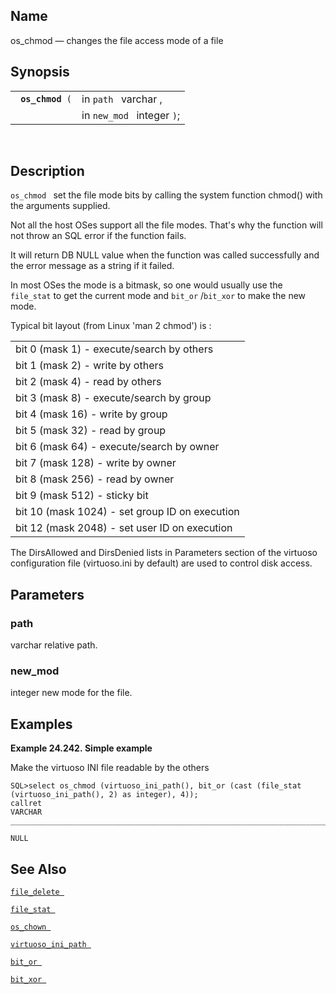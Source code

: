 <div>

<div>

</div>

<div>

## Name

os_chmod — changes the file access mode of a file

</div>

<div>

## Synopsis

<div>

|                       |                            |
|-----------------------|----------------------------|
| ` `**`os_chmod`**` (` | in `path ` varchar ,       |
|                       | in `new_mod ` integer `)`; |

<div>

 

</div>

</div>

</div>

<div>

## Description

`os_chmod ` set the file mode bits by calling the system function
chmod() with the arguments supplied.

Not all the host OSes support all the file modes. That's why the
function will not throw an SQL error if the function fails.

It will return DB NULL value when the function was called successfully
and the error message as a string if it failed.

In most OSes the mode is a bitmask, so one would usually use the
`file_stat` to get the current mode and `bit_or` /`bit_xor` to make the
new mode.

Typical bit layout (from Linux 'man 2 chmod') is :

|                                                |
|------------------------------------------------|
| bit 0 (mask 1) - execute/search by others      |
| bit 1 (mask 2) - write by others               |
| bit 2 (mask 4) - read by others                |
| bit 3 (mask 8) - execute/search by group       |
| bit 4 (mask 16) - write by group               |
| bit 5 (mask 32) - read by group                |
| bit 6 (mask 64) - execute/search by owner      |
| bit 7 (mask 128) - write by owner              |
| bit 8 (mask 256) - read by owner               |
| bit 9 (mask 512) - sticky bit                  |
| bit 10 (mask 1024) - set group ID on execution |
| bit 12 (mask 2048) - set user ID on execution  |

The DirsAllowed and DirsDenied lists in Parameters section of the
virtuoso configuration file (virtuoso.ini by default) are used to
control disk access.

</div>

<div>

## Parameters

<div>

### path

<span class="type">varchar </span> relative path.

</div>

<div>

### new_mod

<span class="type">integer </span> new mode for the file.

</div>

</div>

<div>

## Examples

<div>

**Example 24.242. Simple example**

<div>

Make the virtuoso INI file readable by the others

``` screen
SQL>select os_chmod (virtuoso_ini_path(), bit_or (cast (file_stat (virtuoso_ini_path(), 2) as integer), 4));
callret
VARCHAR
_______________________________________________________________________________

NULL
```

</div>

</div>

  

</div>

<div>

## See Also

<a href="fn_file_delete.html" class="link" title="file_delete"><code
class="function">file_delete </code></a>

<a href="fn_file_stat.html" class="link" title="file_stat"><code
class="function">file_stat </code></a>

<a href="fn_os_chown.html" class="link" title="os_chown"><code
class="function">os_chown </code></a>

<a href="fn_virtuoso_ini_path.html" class="link"
title="virtuoso_ini_path"><code
class="function">virtuoso_ini_path </code></a>

<a href="fn_bit_or.html" class="link" title="bit_or"><code
class="function">bit_or </code></a>

<a href="fn_bit_xor.html" class="link" title="bit_xor"><code
class="function">bit_xor </code></a>

</div>

</div>
